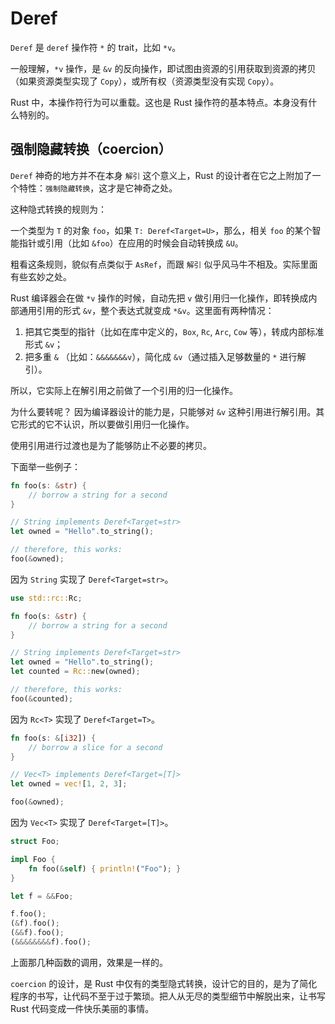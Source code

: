 
# Deref

`Deref` 是 `deref` 操作符 `*` 的 trait，比如 `*v`。

一般理解，`*v` 操作，是 `&v` 的反向操作，即试图由资源的引用获取到资源的拷贝（如果资源类型实现了 `Copy`），或所有权（资源类型没有实现 `Copy`）。

Rust 中，本操作符行为可以重载。这也是 Rust 操作符的基本特点。本身没有什么特别的。

## 强制隐藏转换（coercion）

`Deref` 神奇的地方并不在本身 `解引` 这个意义上，Rust 的设计者在它之上附加了一个特性：`强制隐藏转换`，这才是它神奇之处。

这种隐式转换的规则为：

一个类型为 `T` 的对象 `foo`，如果 `T: Deref<Target=U>`，那么，相关 `foo` 的某个智能指针或引用（比如 `&foo`）在应用的时候会自动转换成 `&U`。

粗看这条规则，貌似有点类似于 `AsRef`，而跟 `解引` 似乎风马牛不相及。实际里面有些玄妙之处。

Rust 编译器会在做 `*v` 操作的时候，自动先把 `v` 做引用归一化操作，即转换成内部通用引用的形式 `&v`，整个表达式就变成 `*&v`。这里面有两种情况：

1. 把其它类型的指针（比如在库中定义的，`Box`, `Rc`, `Arc`, `Cow` 等），转成内部标准形式 `&v`；
2. 把多重 `&` （比如：`&&&&&&&v`），简化成 `&v`（通过插入足够数量的 `*` 进行解引）。

所以，它实际上在解引用之前做了一个引用的归一化操作。

为什么要转呢？ 因为编译器设计的能力是，只能够对 `&v` 这种引用进行解引用。其它形式的它不认识，所以要做引用归一化操作。

使用引用进行过渡也是为了能够防止不必要的拷贝。

下面举一些例子：

```rust
fn foo(s: &str) {
    // borrow a string for a second
}

// String implements Deref<Target=str>
let owned = "Hello".to_string();

// therefore, this works:
foo(&owned);
```
因为 `String` 实现了 `Deref<Target=str>`。

```rust
use std::rc::Rc;

fn foo(s: &str) {
    // borrow a string for a second
}

// String implements Deref<Target=str>
let owned = "Hello".to_string();
let counted = Rc::new(owned);

// therefore, this works:
foo(&counted);
```
因为 `Rc<T>` 实现了 `Deref<Target=T>`。

```rust
fn foo(s: &[i32]) {
    // borrow a slice for a second
}

// Vec<T> implements Deref<Target=[T]>
let owned = vec![1, 2, 3];

foo(&owned);
```
因为 `Vec<T>` 实现了 `Deref<Target=[T]>`。

```rust
struct Foo;

impl Foo {
    fn foo(&self) { println!("Foo"); }
}

let f = &&Foo;

f.foo();
(&f).foo();
(&&f).foo();
(&&&&&&&&f).foo();
```
上面那几种函数的调用，效果是一样的。


`coercion` 的设计，是 Rust 中仅有的类型隐式转换，设计它的目的，是为了简化程序的书写，让代码不至于过于繁琐。把人从无尽的类型细节中解脱出来，让书写 Rust 代码变成一件快乐美丽的事情。
